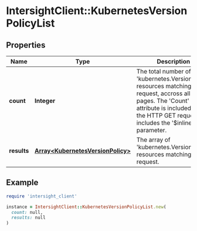 # IntersightClient::KubernetesVersionPolicyList

## Properties

| Name | Type | Description | Notes |
| ---- | ---- | ----------- | ----- |
| **count** | **Integer** | The total number of &#39;kubernetes.VersionPolicy&#39; resources matching the request, accross all pages. The &#39;Count&#39; attribute is included when the HTTP GET request includes the &#39;$inlinecount&#39; parameter. | [optional] |
| **results** | [**Array&lt;KubernetesVersionPolicy&gt;**](KubernetesVersionPolicy.md) | The array of &#39;kubernetes.VersionPolicy&#39; resources matching the request. | [optional] |

## Example

```ruby
require 'intersight_client'

instance = IntersightClient::KubernetesVersionPolicyList.new(
  count: null,
  results: null
)
```

